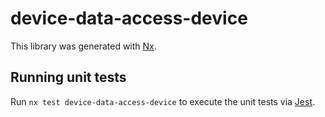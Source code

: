# device-data-access-device

This library was generated with [Nx](https://nx.dev).

## Running unit tests

Run `nx test device-data-access-device` to execute the unit tests via [Jest](https://jestjs.io).
